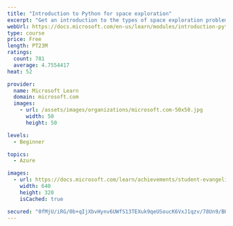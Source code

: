 ```yaml
---
title: "Introduction to Python for space exploration"
excerpt: "Get an introduction to the types of space exploration problems that Python and data science can influence."
webUrl: https://docs.microsoft.com/en-us/learn/modules/introduction-python-nasa/
type: course
price: Free
length: PT23M
ratings:
  count: 781
  average: 4.7554417
heat: 52

provider:
  name: Microsoft Learn
  domain: microsoft.com
  images:
    - url: /assets/images/organizations/microsoft.com-50x50.jpg
      width: 50
      height: 50

levels:
  - Beginner

topics:
  - Azure

images:
  - url: https://docs.microsoft.com/learn/achievements/student-evangelism/introduction-python-nasa-social.png
    width: 640
    height: 320
    isCached: true

secured: "0fMjU/iRG/0b+qIjXbvHynv6UWfS13TEXuk9qeUSoucK6VxJ1qzv/78Un9/BHMdBKho/zUY8MJCtc0A5UHj7f6t2rNLxhBnZBhb1nLzPvuCpVZLSl78G0DRzVK9Au6OOgw8Bq5k+/EdpmGfcVcPrwbpz/QR/EA9D3HNlLAo4GVGYwwWLklcWJTlhvjReAlUyQxCo90etkqW30CSdvC+k3DO3njKRfRvTYQVp2PQIEBuR7EPgdgugw2CYw0FViYZqOR3HxXCOFu1s1n4GBhAYcnioUT1QIAaQxdB/6ppm68NVQI9nfGy1YfLzFPSlpX1LYPBqjztbUPmje4hnhX+o97qpScujKFWjl3LQsv7j7h9TrdyypdUBiQaCSCbCVTtNNss+1j8LRRoNP3B6OZMsU1AX434IcBbK1Nkq2w6hJWo=;a4+VH5hGpLdtc7b5cF6M4A=="
---
```


